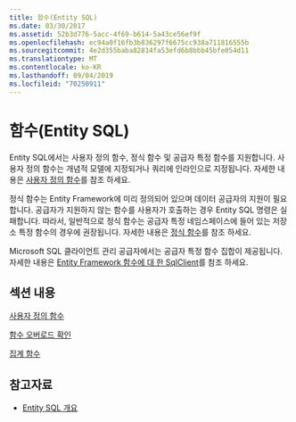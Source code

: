 ```yaml
---
title: 함수(Entity SQL)
ms.date: 03/30/2017
ms.assetid: 52b3d776-5acc-4f69-b614-5a43ce56ef9f
ms.openlocfilehash: ec94a0f16fb3b836297f6675cc938a711816555b
ms.sourcegitcommit: 4e2d355baba82814fa53efd6b8bbb45bfe054d11
ms.translationtype: MT
ms.contentlocale: ko-KR
ms.lasthandoff: 09/04/2019
ms.locfileid: "70250911"
---
```

# <a name="functions-entity-sql"></a>함수(Entity SQL)
Entity SQL에서는 사용자 정의 함수, 정식 함수 및 공급자 특정 함수를 지원합니다. 사용자 정의 함수는 개념적 모델에 지정되거나 쿼리에 인라인으로 지정됩니다. 자세한 내용은 [사용자 정의 함수](user-defined-functions-entity-sql.md)를 참조 하세요.  
  
 정식 함수는 Entity Framework에 미리 정의되어 있으며 데이터 공급자의 지원이 필요합니다. 공급자가 지원하지 않는 함수를 사용자가 호출하는 경우 Entity SQL 명령은 실패합니다. 따라서, 일반적으로 정식 함수는 공급자 특정 네임스페이스에 들어 있는 저장소 특정 함수의 경우에 권장됩니다. 자세한 내용은 [정식 함수](canonical-functions.md)를 참조 하세요.  
  
 Microsoft SQL 클라이언트 관리 공급자에서는 공급자 특정 함수 집합이 제공됩니다. 자세한 내용은 [Entity Framework 함수에 대 한 SqlClient](../sqlclient-for-ef-functions.md)를 참조 하세요.  
  
## <a name="in-this-section"></a>섹션 내용  
 [사용자 정의 함수](user-defined-functions-entity-sql.md)  
  
 [함수 오버로드 확인](function-overload-resolution-entity-sql.md)  
  
 [집계 함수](../aggregate-functions-sqlclient-for-entity-framework.md)  
  
## <a name="see-also"></a>참고자료

- [Entity SQL 개요](entity-sql-overview.md)
